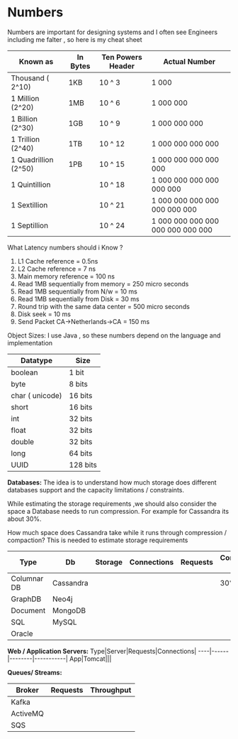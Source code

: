 # Numbers
Numbers are important for designing systems and I often see Engineers including me falter , so here is my cheat sheet



|  Known as         | In Bytes       | Ten Powers Header | Actual Number
--------------------| -------------  | ------------      |---------------   
| Thousand ( 2^10)          |     1KB        | 10 ^ 3            | 1 000                             
| 1 Million (2^20)           | 1MB            | 10 ^ 6            | 1 000 000 
1 Billion   (2^30)        | 1GB            | 10 ^ 9            | 1 000 000 000
1 Trillion  (2^40)        | 1TB            | 10 ^ 12           | 1 000 000 000 000 
1 Quadrillion (2^50)       | 1PB            | 10 ^ 15           | 1 000 000 000 000 000
1 Quintillion       |                 | 10 ^ 18           | 1 000 000 000 000 000 000
1 Sextillion        |                 | 10 ^ 21           | 1 000 000 000 000 000 000 000
1 Septillion        |                 | 10 ^ 24           | 1 000 000 000 000 000 000 000 000 



What Latency numbers should i Know ?

1) L1 Cache reference  = 0.5ns
2) L2 Cache reference = 7 ns
3) Main memory reference = 100 ns
4) Read 1MB sequentially from memory = 250 micro seconds
5) Read 1MB sequentially from N/w = 10 ms
6) Read 1MB sequentially from Disk = 30 ms
7) Round trip with the same data center = 500 micro seconds
8) Disk seek = 10 ms
9) Send Packet CA->Netherlands->CA = 150 ms

Object Sizes:
I use Java , so these numbers depend on the language and implementation

|Datatype|Size
---------|-----
boolean | 1 bit
byte |  8 bits
char ( unicode) |  16 bits
short | 16 bits
int |  32 bits
float | 32 bits
double| 32 bits
long | 64 bits
UUID | 128 bits


**Databases:** The idea is to understand how much storage does different databases support and the capacity limitations / constraints.

While estimating the storage requirements ,we should also consider the space a Database needs to run compression. For example for Cassandra its about 30%.

How much space does Cassandra take while it runs through compression / compaction? This is needed to estimate storage requirements

Type|Db|Storage|Connections|Requests|Compression Reqs|Comments|
----|--|-------|-----------|--------|----------------|--------|
Columnar DB| Cassandra||||30% space|
GraphDB     |Neo4j||
Document|MongoDB
SQL|MySQL||
   |Oracle||
   
**Web / Application Servers:**
Type|Server|Requests|Connections|
----|------|--------|-----------|
App|Tomcat|||

**Queues/ Streams:**

Broker|Requests|Throughput|
-----|---------|----------|
Kafka|||
ActiveMQ|||
SQS|||
